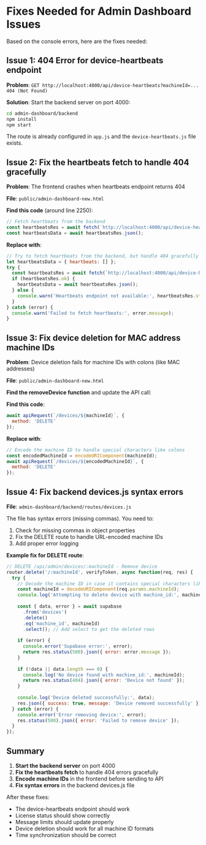 # Fixes Needed for Admin Dashboard Issues

Based on the console errors, here are the fixes needed:

## Issue 1: 404 Error for device-heartbeats endpoint

**Problem**: `GET http://localhost:4000/api/device-heartbeats?machineId=... 404 (Not Found)`

**Solution**: Start the backend server on port 4000:

```bash
cd admin-dashboard/backend
npm install
npm start
```

The route is already configured in `app.js` and the `device-heartbeats.js` file exists.

## Issue 2: Fix the heartbeats fetch to handle 404 gracefully

**Problem**: The frontend crashes when heartbeats endpoint returns 404

**File**: `public/admin-dashboard-new.html`

**Find this code** (around line 2250):
```javascript
// Fetch heartbeats from the backend
const heartbeatsRes = await fetch(`http://localhost:4000/api/device-heartbeats?machineId=${encodeURIComponent(machineId)}`);
const heartbeatsData = await heartbeatsRes.json();
```

**Replace with**:
```javascript
// Try to fetch heartbeats from the backend, but handle 404 gracefully
let heartbeatsData = { heartbeats: [] };
try {
  const heartbeatsRes = await fetch(`http://localhost:4000/api/device-heartbeats?machineId=${encodeURIComponent(machineId)}`);
  if (heartbeatsRes.ok) {
    heartbeatsData = await heartbeatsRes.json();
  } else {
    console.warn('Heartbeats endpoint not available:', heartbeatsRes.status);
  }
} catch (error) {
  console.warn('Failed to fetch heartbeats:', error.message);
}
```

## Issue 3: Fix device deletion for MAC address machine IDs

**Problem**: Device deletion fails for machine IDs with colons (like MAC addresses)

**File**: `public/admin-dashboard-new.html`

**Find the removeDevice function** and update the API call:

**Find this code**:
```javascript
await apiRequest(`/devices/${machineId}`, {
  method: 'DELETE'
});
```

**Replace with**:
```javascript
// Encode the machine ID to handle special characters like colons
const encodedMachineId = encodeURIComponent(machineId);
await apiRequest(`/devices/${encodedMachineId}`, {
  method: 'DELETE'
});
```

## Issue 4: Fix backend devices.js syntax errors

**File**: `admin-dashboard/backend/routes/devices.js`

The file has syntax errors (missing commas). You need to:

1. Check for missing commas in object properties
2. Fix the DELETE route to handle URL-encoded machine IDs
3. Add proper error logging

**Example fix for DELETE route**:
```javascript
// DELETE /api/admin/devices/:machineId - Remove device
router.delete('/:machineId', verifyToken, async function(req, res) {
  try {
    // Decode the machine ID in case it contains special characters like colons
    const machineId = decodeURIComponent(req.params.machineId);
    console.log('Attempting to delete device with machine_id:', machineId);
    
    const { data, error } = await supabase
      .from('devices')
      .delete()
      .eq('machine_id', machineId)
      .select(); // Add select to get the deleted rows
    
    if (error) {
      console.error('Supabase error:', error);
      return res.status(500).json({ error: error.message });
    }
    
    if (!data || data.length === 0) {
      console.log('No device found with machine_id:', machineId);
      return res.status(404).json({ error: 'Device not found' });
    }
    
    console.log('Device deleted successfully:', data);
    res.json({ success: true, message: 'Device removed successfully' });
  } catch (error) {
    console.error('Error removing device:', error);
    res.status(500).json({ error: 'Failed to remove device' });
  }
});
```

## Summary

1. **Start the backend server** on port 4000
2. **Fix the heartbeats fetch** to handle 404 errors gracefully
3. **Encode machine IDs** in the frontend before sending to API
4. **Fix syntax errors** in the backend devices.js file

After these fixes:
- The device-heartbeats endpoint should work
- License status should show correctly
- Message limits should update properly
- Device deletion should work for all machine ID formats
- Time synchronization should be correct
